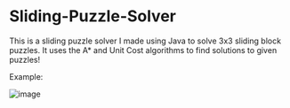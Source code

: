# Sliding-Puzzle-Solver
 This is a sliding puzzle solver I made using Java to solve 3x3 sliding block puzzles. It uses the A* and Unit Cost algorithms to find solutions to given puzzles!
 
 Example:
 
 ![image](https://user-images.githubusercontent.com/67727388/229298126-78e39bab-84c4-4cbc-9fe6-364de1d4d651.png)

